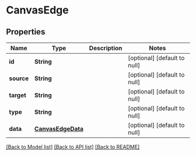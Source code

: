 # CanvasEdge
## Properties

| Name | Type | Description | Notes |
|------------ | ------------- | ------------- | -------------|
| **id** | **String** |  | [optional] [default to null] |
| **source** | **String** |  | [optional] [default to null] |
| **target** | **String** |  | [optional] [default to null] |
| **type** | **String** |  | [optional] [default to null] |
| **data** | [**CanvasEdgeData**](CanvasEdgeData.md) |  | [optional] [default to null] |

[[Back to Model list]](../README.md#documentation-for-models) [[Back to API list]](../README.md#documentation-for-api-endpoints) [[Back to README]](../README.md)


